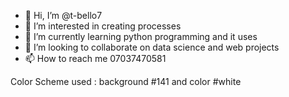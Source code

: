 - 👋 Hi, I’m @t-bello7
- 👀 I’m interested in creating processes
- 🌱 I’m currently learning python programming and it uses
- 💞️ I’m looking to collaborate on data science and web projects
- 📫 How to reach me 07037470581 

<!---
t-bello7/t-bello7 is a ✨ special ✨ repository because its `README.md` (this file) appears on your GitHub profile.
You can click the Preview link to take a look at your changes.
--->
Color Scheme used  : background #141 and color #white
